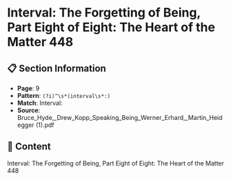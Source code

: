 # Interval: The Forgetting of Being, Part Eight of Eight: The Heart of the Matter 448

## 📋 Section Information

- **Page**: 9
- **Pattern**: `(?i)^\s*(interval\s*:)`
- **Match**: Interval:
- **Source**: Bruce_Hyde,_Drew_Kopp_Speaking_Being_Werner_Erhard,_Martin_Heidegger (1).pdf

## 📄 Content

Interval: The Forgetting of Being, Part Eight of Eight: The Heart of the Matter 448